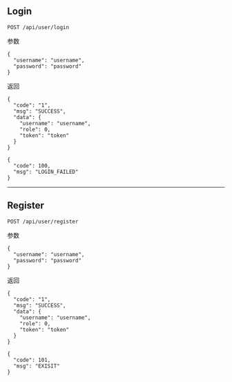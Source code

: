 ## Login
```
POST /api/user/login
```

参数
```
{
  "username": "username",
  "password": "password"
}
```

返回
```
{
  "code": "1",
  "msg": "SUCCESS",
  "data": {
    "username": "username",
    "role": 0,
    "token": "token"
  }
}
```
```
{
  "code": 100,
  "msg": "LOGIN_FAILED"
}
```
---
## Register
```
POST /api/user/register
```

参数
```
{
  "username": "username",
  "password": "password"
}
```

返回
```
{
  "code": "1",
  "msg": "SUCCESS",
  "data": {
    "username": "username",
    "role": 0,
    "token": "token"
  }
}
```
```
{
  "code": 101,
  "msg": "EXISIT"
}
```
